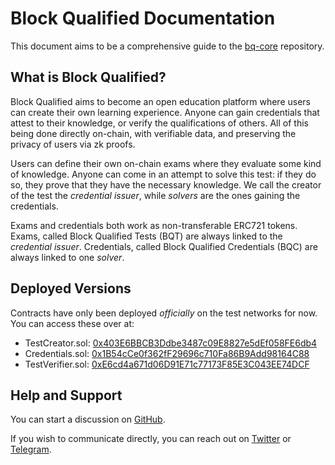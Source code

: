 # Block Qualified Documentation

This document aims to be a comprehensive guide to the [bq-core](https://github.com/0xdeenz/bq-core) repository.

## What is Block Qualified?

Block Qualified aims to become an open education platform where users can create their own learning experience. Anyone can gain credentials that attest to their knowledge, or verify the qualifications of others. All of this being done directly on-chain, with verifiable data, and preserving the privacy of users via zk proofs.

Users can define their own on-chain exams where they evaluate some kind of knowledge. Anyone can come in an attempt to solve this test: if they do so, they prove that they have the necessary knowledge. We call the creator of the test the _credential issuer_, while _solvers_ are the ones gaining the credentials.

Exams and credentials both work as non-transferable ERC721 tokens. Exams, called Block Qualified Tests (BQT) are always linked to the _credential issuer_. Credentials, called Block Qualified Credentials (BQC) are always linked to one _solver_.

## Deployed Versions

Contracts have only been deployed _officially_ on the test networks for now. You can access these over at:

- TestCreator.sol: [0x403E6BBCB3Ddbe3487c09E8827e5dEf058FE6db4](https://mumbai.polygonscan.com/address/0x403E6BBCB3Ddbe3487c09E8827e5dEf058FE6db4#code)
- Credentials.sol: [0x1B54cCe0f362fF29696c710Fa86B9Add98164C88](https://mumbai.polygonscan.com/address/0x1B54cCe0f362fF29696c710Fa86B9Add98164C88#code)
- TestVerifier.sol: [0xE6cd4a671d06D91E71c77173F85E3C043EE74DCF](https://mumbai.polygonscan.com/address/0xE6cd4a671d06D91E71c77173F85E3C043EE74DCF#code)

## Help and Support

You can start a discussion on [GitHub](https://github.com/0xdeenz/bq-core).

If you wish to communicate directly, you can reach out on [Twitter](https://twitter.com/0xdeenz) or [Telegram](https://t.me/deenzdev).

